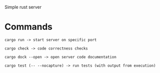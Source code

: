 Simple rust server

# Commands

```
cargo run -> start server on specific port
```

```
cargo check -> code correctness checks
```

```
cargo dock --open -> open server code documentation
```

```
cargo test (-- --nocapture) -> run tests (with output from execution)
```
